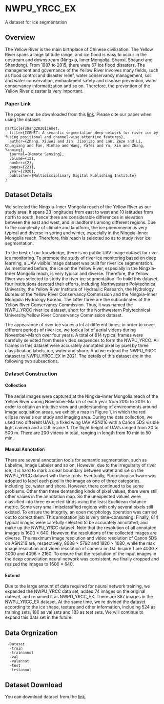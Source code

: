 # NWPU_YRCC_EX
A dataset for ice segmentation
## Overview
The Yellow River is the main birthplace of Chinese civilization. The Yellow River spans a large latitude range, and ice flood is easy to occur in the upstream and downstream (Ningxia, Inner Mongolia, Shanxi, Shaanxi and Shandong). From 1987 to 2015, there were 67 ice flood disasters. The management and governance of the Yellow River involves many fields, such as flood control and disaster relief, water conservancy management, soil and water conservation, embankment safety and disease prevention, water conservancy informatization and so on. Therefore, the prevention of the Yellow River disaster is very important.
### Paper Link
The paper can be downloaded from this [link](https://www.researchgate.net/publication/338489960_ICENET_A_Semantic_Segmentation_Deep_Network_for_River_Ice_by_Fusing_Positional_and_Channel-Wise_Attentive_Features). 
Please cite our paper when using the dataset.
```
@article{zhang2020icenet,
  title={ICENET: A semantic segmentation deep network for river ice by fusing positional and channel-wise attentive features},
  author={Zhang, Xiuwei and Jin, Jiaojiao and Lan, Zeze and Li, Chunjiang and Fan, Minhao and Wang, Yafei and Yu, Xin and Zhang, Yanning},
  journal={Remote Sensing},
  volume={12},
  number={2},
  pages={221},
  year={2020},
  publisher={Multidisciplinary Digital Publishing Institute}
}
```
## Dataset Details
We selected the Ningxia–Inner Mongolia reach of the Yellow River as our study area. It spans 23 longitudes from east to west and 10 latitudes from north to south, hence there are considerable differences in elevation between the east and west, and in landforms among different regions. Due to the complexity of climate and landform, the ice phenomenon is very typical and diverse in spring and winter, especially in the Ningxia–Inner Mongolia reach. Therefore, this reach is selected so as to study river ice segmentation.

To the best of our knowledge, there is no public UAV image dataset for river ice monitoring. To promote the study of river ice monitoring based on deep learning, a UAV visible image dataset was built for river ice segmentation. As mentioned before, the ice on the Yellow River, especially in the Ningxia–Inner Mongolia reach, is very typical and diverse. Therefore, the Yellow River was selected to study the river ice segmentation. To build this dataset, four institutions devoted their efforts, including Northwestern Polytechnical University, the Yellow River Institute of Hydraulic Research, the Hydrology Bureau of the Yellow River Conservancy Commission and the Ningxia–Inner Mongolia Hydrology Bureau. The latter three are the subordinates of the Yellow River Conservancy Commission. Thus, it was named the NWPU_YRCC river ice dataset, short for the Northwestern Polytechnical University/Yellow River Conservancy Commission dataset.

The appearance of river ice varies a lot at different times; in order to cover different periods of river ice, we took a lot of aerial videos during November–March over four years. A total of 814 typical frames were carefully selected from these video sequences to form the NWPU_YRCC. All frames in this dataset were accurately annotated pixel by pixel by three classification labels, ice, water and shore. And we extend the NWPU_YRCC dataset to NWPU_YRCC_EX in 2021. The details of this dataset are in the following two subsections.
### Dataset Construction
#### Collection
The aerial images were captured at the Ningxia–Inner Mongolia reach of the Yellow River during November–March of each year from 2015 to 2019. In order to obtain an intuitive view and understanding of environments around image acquisition areas, we exhibit a map in Figure 1, in which the red ellipse reveals our study and imaging area. During the data collection, we used two different UAVs, a fixed wing UAV ASN216 with a Canon 5DS visible light camera and a DJI Inspire 1. The flight height of UAVs ranged from 30 to 500 m. There are 200 videos in total, ranging in length from 10 min to 50 min.
#### Manual Annotation
There are several annotation tools for semantic segmentation, such as Labelme, Image Labeler and so on. However, due to the irregularity of river ice, it is hard to mark a clear boundary between water and ice on the NWPU_YRCC dataset with these tools. Eventually, Photoshop software was adopted to label each pixel in the image as one of three categories, including ice, water and shore. However, there continued to be some problems. Other than three demanding kinds of pixel values, there were still other values in the annotation map. So the unexpected values were classified into three expected kinds using the least Euclidean distance metric. Some very small misclassified regions with only several pixels still existed. To ensure the integrity, an open morphology operation was carried out to correct them. This annotation job is very time-consuming. Finally, 814 typical images were carefully selected to be accurately annotated, and make up the NWPU_YRCC dataset. Note that the resolution of all annotated images is 1600 × 640. However, the resolutions of the collected images are diverse. The maximum image resolution and video resolution of Canon 5DS on ASN216 are, respectively, 8688 × 5792 and 1920 × 1080, while the max image resolution and video resolution of camera on DJI Inspire 1 are 4000 × 3000 and 4096 × 2160. To ensure that the resolution of the input images in the deep convolution neural network was consistent, we finally cropped and resized the images to 1600 × 640. 
#### Extend
Due to the large amount of data required for neural network training, we expanded the NWPU_YRCC data set, added 74 images on the original dateset, and renamed it as NWPU_YRCC_EX. There are 887 images in the NWPU_YRCC_EX dataset. At the same time, we re divided the dataset according to the ice shape, texture and other information, including 524 as training sets, 180 as val sets and 183 as test sets. We will continue to expand this data set in the future.
## Data Orgnization
     -Dataset
      -train
      -trainannot
      -val
      -valannot
      -test
      -testannot
## Dataset Download
You can download dataset from the [link](https://pan.baidu.com/s/14SUchbFViFpDVPt5QR73vA?pwd=mis4).

